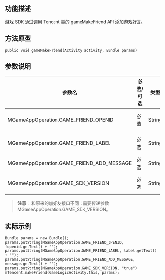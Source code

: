 
## 功能描述
游戏 SDK 通过调用 Tencent 类的 gameMakeFriend API 添加游戏好友。

## 方法原型

```
public void gameMakeFriend(Activity activity, Bundle params)
```

## 参数说明

| 参数名 | 必选/可选 | 类型 |参数说明 |
|---------|---------|---------|---------|
|MGameAppOperation.GAME_FRIEND_OPENID | 必选 | String |要添加好友的 openid |
|MGameAppOperation.GAME_FRIEND_LABEL | 必选 | String |要添加好友的备注 |
|MGameAppOperation.GAME_FRIEND_ADD_MESSAGE| 必选 | String |验证信息 |
|MGameAppOperation.GAME_SDK_VERSION	| 必选 | String |是否来自游戏 SDK |

>**注意：**
>和原来的加好友接口不同：需要传递参数 MGameAppOperation.GAME_SDK_VERSION。

## 实际示例

```
Bundle params = new Bundle();
params.putString(MGameAppOperation.GAME_FRIEND_OPENID, fopenid.getText() + "");
params.putString(MGameAppOperation.GAME_FRIEND_LABEL, label.getText() + "");
params.putString(MGameAppOperation.GAME_FRIEND_ADD_MESSAGE, message.getText() + "");
params.putString(MGameAppOperation.GAME_SDK_VERSION, "true");
mTencent.makeFriend(GameLogicActivity.this, params);
```
